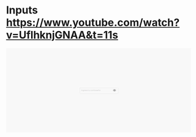 # Inputs https://www.youtube.com/watch?v=UflhknjGNAA&t=11s
<p align="center">
  <img src="preview.png" alt="preview del proyecto" max-width="1600">
</p>